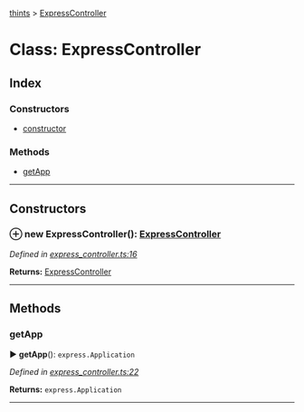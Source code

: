 [thints](../README.md) > [ExpressController](../classes/expresscontroller.md)



# Class: ExpressController

## Index

### Constructors

* [constructor](expresscontroller.md#constructor)


### Methods

* [getApp](expresscontroller.md#getapp)



---
## Constructors
<a id="constructor"></a>


### ⊕ **new ExpressController**(): [ExpressController](expresscontroller.md)



*Defined in [express_controller.ts:16](https://github.com/murilopl/ThinTS/blob/master/src/express_controller.ts#L16)*





**Returns:** [ExpressController](expresscontroller.md)

---



## Methods
<a id="getapp"></a>

###  getApp

► **getApp**(): `express.Application`




*Defined in [express_controller.ts:22](https://github.com/murilopl/ThinTS/blob/master/src/express_controller.ts#L22)*





**Returns:** `express.Application`





___


